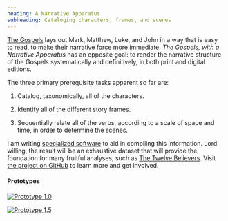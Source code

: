 ```yaml
---
heading: A Narrative Apparatus
subheading: Cataloging characters, frames, and scenes
---
```


[The Gospels](/the-gospels) lays out Mark, Matthew, Luke, and John in a way
that is easy to read, to make their narrative force more immediate. <cite>The
Gospels, with a Narrative Apparatus</cite> has an opposite goal: to render the
narrative structure of the Gospels systematically and definitively, in both
print and digital editions.

The three primary prerequisite tasks apparent so far are:

1. Catalog, taxonomically, all of the characters.

1. Identify all of the different story frames.

1. Sequentially relate all of the verbs, according to a scale of space and
   time, in order to determine the scenes.

I am writing [specialized software](/updates/2020/the-abstractinator/) to aid
in compiling this information. Lord willing, the result will be an exhaustive
dataset that will provide the foundation for many fruitful analyses, such as
[The Twelve Believers](/the-twelve-believers/).  Visit [the project on
GitHub](https://github.com/gospeldesk/a-narrative-apparatus) to learn more and
get involved.


#### Prototypes

[![Prototype 1.0](https://raw.githubusercontent.com/gospeldesk/a-narrative-apparatus/master/v1/prototype-1.png)](https://github.com/gospeldesk/a-narrative-apparatus/blob/master/v1/The%20Gospels,%20with%20a%20Narrative%20Apparatus.pdf)

[![Prototype 1.5](https://raw.githubusercontent.com/gospeldesk/a-narrative-apparatus/master/v1/prototype-1.5.png)](https://github.com/gospeldesk/a-narrative-apparatus/blob/master/v1/Data.pdf)
